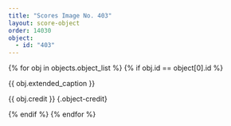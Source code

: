 ```yaml
---
title: "Scores Image No. 403"
layout: score-object
order: 14030
object:
  - id: "403"
---
```


{% for obj in objects.object_list %}
{% if obj.id == object[0].id %}

{{ obj.extended_caption }}

{{ obj.credit }} {.object-credit}

{% endif %}
{% endfor %}
